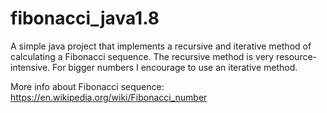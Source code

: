 # fibonacci_java1.8
A simple java project that implements a recursive and iterative method of calculating a Fibonacci sequence. The recursive method is very resource-intensive. For bigger numbers I encourage to use an iterative method.

More info about Fibonacci sequence:
https://en.wikipedia.org/wiki/Fibonacci_number